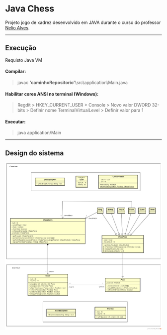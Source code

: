 # Java Chess

Projeto jogo de xadrez desenvolvido em JAVA durante o curso do professor [Nelio Alves](https://github.com/acenelio/chess-system-java).

---

## Execução

Requisto Java VM

#### Compilar:

> javac __'caminhoRepositorio'__\src\application\Main.java

#### Habilitar cores ANSI no terminal (Windows):
> Regdit > HKEY_CURRENT_USER > Console > Novo valor DWORD 32-bits > Definir nome TerminalVirtualLevel > Definir valor para 1

#### Executar:

> java application/Main

---

## Design do sistema

![Diagrama](/chess-system-design.png "Design sistema")